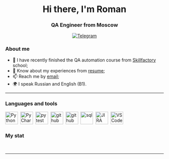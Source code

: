 <div id="header" align="center">
    <h1>Hi there, I'm  Roman </h1>
    <h3>QA Engineer from Moscow</h3>
</div>

<div id="socials" align="center">
    <a href="https://t.me/raycom4">
        <img src="https://img.shields.io/badge/Telegram-blue?style=for-the-badge&logo=telegram&logoColor=white" alt="Telegram"/>
    </a>
</div>

### About me
- 🌱 I have recently finished the QA automation course from [Skillfactory](https://skillfactory.ru/) school;
- 📄 Know about my experiences from [resume](https://drive.google.com/file/d/1DJRzbLNsgMCh7HP8XRfFQBProc7Pc12z/view?usp=sharing);
- 📫 Reach me by [email](mailto:rrazumeev@gmail.com);
- 🌍 I speak Russian and English (B1).

---

### Languages and tools

<img src="https://cdn.jsdelivr.net/gh/devicons/devicon/icons/python/python-original.svg" title="Python" width="40" height="40"/>&nbsp;
<img src="https://cdn.jsdelivr.net/gh/devicons/devicon/icons/pycharm/pycharm-original.svg" title="PyCharm" width="40" height="40"/>&nbsp;
<img src="https://cdn.jsdelivr.net/gh/devicons/devicon/icons/pytest/pytest-original-wordmark.svg" title="pytest" width="40" height="40"/>&nbsp;
<img src="https://cdn.jsdelivr.net/gh/devicons/devicon/icons/git/git-original.svg" title="github" width="40" height="40"/>&nbsp;
<img src="https://cdn.jsdelivr.net/gh/devicons/devicon/icons/github/github-original.svg" title="github" width="40" height="40"/>&nbsp;
<img src="https://cdn.jsdelivr.net/gh/devicons/devicon/icons/postgresql/postgresql-original.svg" title="sql" width="40" height="40"/>&nbsp;
<img src="https://cdn.jsdelivr.net/gh/devicons/devicon/icons/jira/jira-original.svg" title="JIRA" width="40" height="40"/>&nbsp;
<img src="https://cdn.jsdelivr.net/gh/devicons/devicon/icons/vscode/vscode-original.svg" title="VSCode" width="40" height="40"/>&nbsp;



### My stat

<div id="stat" align="center">
    <img src="https://github-profile-summary-cards.vercel.app/api/cards/profile-details?username=romancoolqa&theme=github_dark" alt=""/>
    <img src="https://github-profile-summary-cards.vercel.app/api/cards/most-commit-language?username=romancoolqa&theme=github_dark" alt=""/>
     <img src="https://github-profile-summary-cards.vercel.app/api/cards/stats?username=romancoolqa&theme=github_dark" alt=""/>
</div>

---

<!--### Hi there 👋, I am Roman-->

<!--
**romancoolqa/romancoolqa** is a ✨ _special_ ✨ repository because its `README.md` (this file) appears on your GitHub profile.

Here are some ideas to get you started:

- 🔭 I’m currently working on ...
- 🌱 I’m currently learning ...
- 👯 I’m looking to collaborate on ...
- 🤔 I’m looking for help with ...
- 💬 Ask me about ...
- 📫 How to reach me: ...
- 😄 Pronouns: ...
- ⚡ Fun fact: ...
-->
